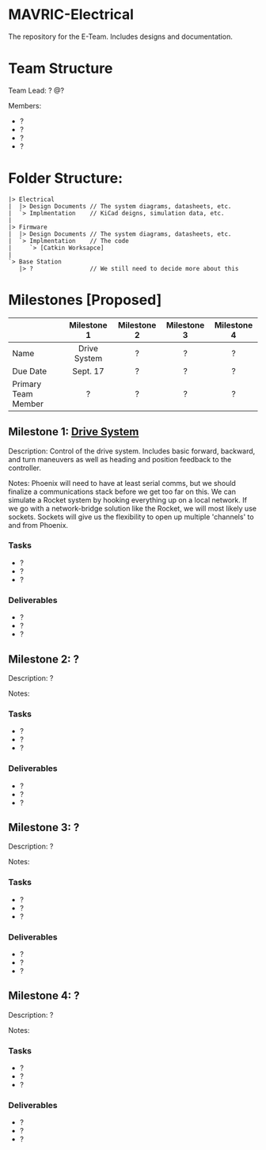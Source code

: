 # MAVRIC-Electrical
The repository for the E-Team. Includes designs and documentation.

# Team Structure
Team Lead: ? @?

Members:
 * ?
 * ?
 * ?
 * ?

# Folder Structure:

```
|> Electrical
|  |> Design Documents // The system diagrams, datasheets, etc.
|  `> Implmentation    // KiCad deigns, simulation data, etc.
|
|> Firmware
|  |> Design Documents // The system diagrams, datasheets, etc.
|  `> Implmentation    // The code
|     `> [Catkin Worksapce]
|
`> Base Station
   |> ?                // We still need to decide more about this
```

# Milestones [Proposed]
|                     | Milestone 1 | Milestone 2 | Milestone 3 | Milestone 4 |
|:--------------------|:-----------:|:-----------:|:-----------:|:-----------:|
| Name                |Drive System |      ?      |      ?      |      ?      |
| Due Date            |  Sept. 17   |      ?      |      ?      |      ?      |
| Primary Team Member |      ?      |      ?      |      ?      |      ?      |

## Milestone 1:  [Drive System](https://github.com/m2i/MAVRIC-Electrical/milestone/2)
Description: Control of the drive system. Includes basic forward, backward, and turn maneuvers as well as heading and position feedback to the controller.

Notes: Phoenix will need to have at least serial comms, but we should finalize a communications stack before we get too far on this. We can simulate a Rocket system by hooking everything up on a local network. If we go with a network-bridge solution like the Rocket, we will most likely use sockets. Sockets will give us the flexibility to open up multiple 'channels' to and from Phoenix.
### Tasks
 * ?
 * ?
 * ?

### Deliverables
 * ?
 * ?
 * ?

## Milestone 2: ?
Description: ?

Notes: 
### Tasks
 * ?
 * ?
 * ?

### Deliverables
 * ?
 * ?
 * ?

## Milestone 3: ?
Description: ?

Notes: 
### Tasks
 * ?
 * ?
 * ?

### Deliverables
 * ?
 * ?
 * ?
 
## Milestone 4: ?
Description: ?

Notes: 
### Tasks
 * ?
 * ?
 * ?

### Deliverables
 * ?
 * ?
 * ?
